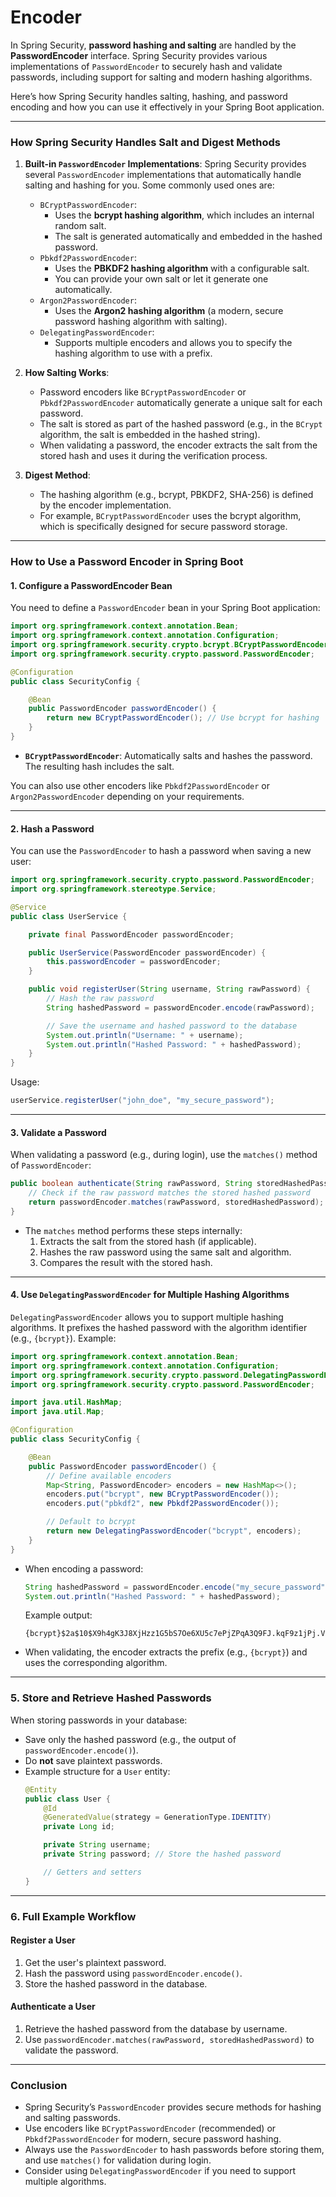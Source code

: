 # Encoder

In Spring Security, **password hashing and salting** are handled by the **PasswordEncoder** interface. Spring Security provides various implementations of `PasswordEncoder` to securely hash and validate passwords, including support for salting and modern hashing algorithms.

Here’s how Spring Security handles salting, hashing, and password encoding and how you can use it effectively in your Spring Boot application.

---

### **How Spring Security Handles Salt and Digest Methods**

1. **Built-in `PasswordEncoder` Implementations**:
   Spring Security provides several `PasswordEncoder` implementations that automatically handle salting and hashing for you. Some commonly used ones are:

    - `BCryptPasswordEncoder`:
        - Uses the **bcrypt hashing algorithm**, which includes an internal random salt.
        - The salt is generated automatically and embedded in the hashed password.
    - `Pbkdf2PasswordEncoder`:
        - Uses the **PBKDF2 hashing algorithm** with a configurable salt.
        - You can provide your own salt or let it generate one automatically.
    - `Argon2PasswordEncoder`:
        - Uses the **Argon2 hashing algorithm** (a modern, secure password hashing algorithm with salting).
    - `DelegatingPasswordEncoder`:
        - Supports multiple encoders and allows you to specify the hashing algorithm to use with a prefix.

2. **How Salting Works**:
    - Password encoders like `BCryptPasswordEncoder` or `Pbkdf2PasswordEncoder` automatically generate a unique salt for each password.
    - The salt is stored as part of the hashed password (e.g., in the `BCrypt` algorithm, the salt is embedded in the hashed string).
    - When validating a password, the encoder extracts the salt from the stored hash and uses it during the verification process.

3. **Digest Method**:
    - The hashing algorithm (e.g., bcrypt, PBKDF2, SHA-256) is defined by the encoder implementation.
    - For example, `BCryptPasswordEncoder` uses the bcrypt algorithm, which is specifically designed for secure password storage.

---

### **How to Use a Password Encoder in Spring Boot**

#### **1. Configure a PasswordEncoder Bean**
You need to define a `PasswordEncoder` bean in your Spring Boot application:

```java
import org.springframework.context.annotation.Bean;
import org.springframework.context.annotation.Configuration;
import org.springframework.security.crypto.bcrypt.BCryptPasswordEncoder;
import org.springframework.security.crypto.password.PasswordEncoder;

@Configuration
public class SecurityConfig {

    @Bean
    public PasswordEncoder passwordEncoder() {
        return new BCryptPasswordEncoder(); // Use bcrypt for hashing
    }
}
```

- **`BCryptPasswordEncoder`**: Automatically salts and hashes the password. The resulting hash includes the salt.

You can also use other encoders like `Pbkdf2PasswordEncoder` or `Argon2PasswordEncoder` depending on your requirements.

---

#### **2. Hash a Password**
You can use the `PasswordEncoder` to hash a password when saving a new user:

```java
import org.springframework.security.crypto.password.PasswordEncoder;
import org.springframework.stereotype.Service;

@Service
public class UserService {

    private final PasswordEncoder passwordEncoder;

    public UserService(PasswordEncoder passwordEncoder) {
        this.passwordEncoder = passwordEncoder;
    }

    public void registerUser(String username, String rawPassword) {
        // Hash the raw password
        String hashedPassword = passwordEncoder.encode(rawPassword);

        // Save the username and hashed password to the database
        System.out.println("Username: " + username);
        System.out.println("Hashed Password: " + hashedPassword);
    }
}
```

Usage:

```java
userService.registerUser("john_doe", "my_secure_password");
```

---

#### **3. Validate a Password**
When validating a password (e.g., during login), use the `matches()` method of `PasswordEncoder`:

```java
public boolean authenticate(String rawPassword, String storedHashedPassword) {
    // Check if the raw password matches the stored hashed password
    return passwordEncoder.matches(rawPassword, storedHashedPassword);
}
```

- The `matches` method performs these steps internally:
    1. Extracts the salt from the stored hash (if applicable).
    2. Hashes the raw password using the same salt and algorithm.
    3. Compares the result with the stored hash.

---

#### **4. Use `DelegatingPasswordEncoder` for Multiple Hashing Algorithms**
`DelegatingPasswordEncoder` allows you to support multiple hashing algorithms. It prefixes the hashed password with the algorithm identifier (e.g., `{bcrypt}`). Example:

```java
import org.springframework.context.annotation.Bean;
import org.springframework.context.annotation.Configuration;
import org.springframework.security.crypto.password.DelegatingPasswordEncoder;
import org.springframework.security.crypto.password.PasswordEncoder;

import java.util.HashMap;
import java.util.Map;

@Configuration
public class SecurityConfig {

    @Bean
    public PasswordEncoder passwordEncoder() {
        // Define available encoders
        Map<String, PasswordEncoder> encoders = new HashMap<>();
        encoders.put("bcrypt", new BCryptPasswordEncoder());
        encoders.put("pbkdf2", new Pbkdf2PasswordEncoder());

        // Default to bcrypt
        return new DelegatingPasswordEncoder("bcrypt", encoders);
    }
}
```

- When encoding a password:
  ```java
  String hashedPassword = passwordEncoder.encode("my_secure_password");
  System.out.println("Hashed Password: " + hashedPassword);
  ```
  Example output:
  ```plaintext
  {bcrypt}$2a$10$X9h4gK3J8XjHzz1G5bS7Oe6XU5c7ePjZPqA3Q9FJ.kqF9z1jPj.Vu
  ```

- When validating, the encoder extracts the prefix (e.g., `{bcrypt}`) and uses the corresponding algorithm.

---

### **5. Store and Retrieve Hashed Passwords**
When storing passwords in your database:
- Save only the hashed password (e.g., the output of `passwordEncoder.encode()`).
- Do **not** save plaintext passwords.
- Example structure for a `User` entity:
  ```java
  @Entity
  public class User {
      @Id
      @GeneratedValue(strategy = GenerationType.IDENTITY)
      private Long id;

      private String username;
      private String password; // Store the hashed password

      // Getters and setters
  }
  ```

---

### **6. Full Example Workflow**

#### **Register a User**
1. Get the user's plaintext password.
2. Hash the password using `passwordEncoder.encode()`.
3. Store the hashed password in the database.

#### **Authenticate a User**
1. Retrieve the hashed password from the database by username.
2. Use `passwordEncoder.matches(rawPassword, storedHashedPassword)` to validate the password.

---

### **Conclusion**
- Spring Security’s `PasswordEncoder` provides secure methods for hashing and salting passwords.
- Use encoders like `BCryptPasswordEncoder` (recommended) or `Pbkdf2PasswordEncoder` for modern, secure password hashing.
- Always use the `PasswordEncoder` to hash passwords before storing them, and use `matches()` for validation during login.
- Consider using `DelegatingPasswordEncoder` if you need to support multiple algorithms.